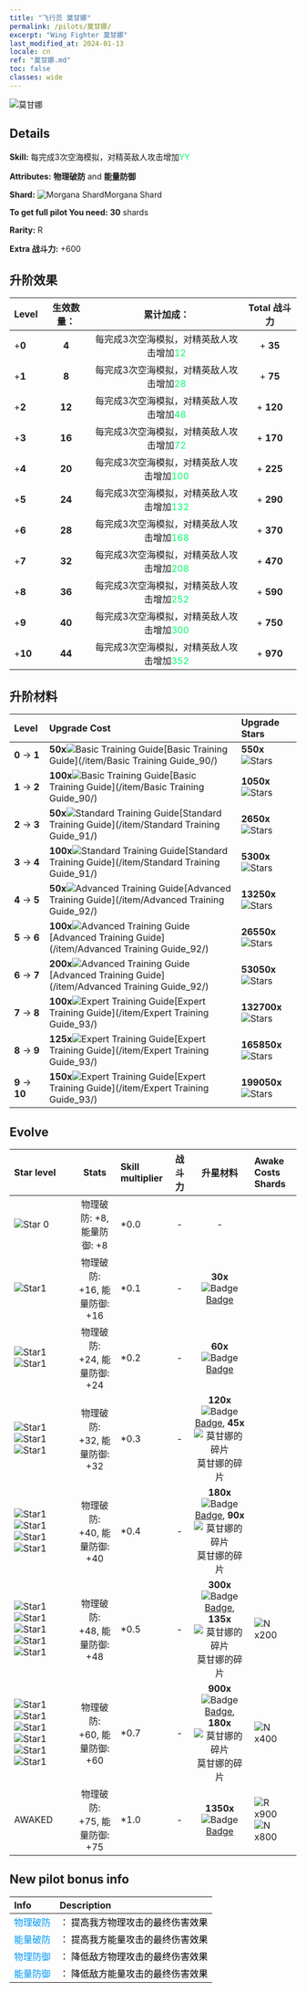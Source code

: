 ```yaml
---
title: "飞行员 莫甘娜"
permalink: /pilots/莫甘娜/
excerpt: "Wing Fighter 莫甘娜"
last_modified_at: 2024-01-13
locale: cn
ref: "莫甘娜.md"
toc: false
classes: wide
---
```



 ![莫甘娜](/images/pilots/aviator_piece_4007.png)

## Details

 **Skill:** 每完成3次空海模拟，对精英敌人攻击增加<span style="color: #03ff6b">YY</span><br/><span style="color: #000000;"></span> 

 **Attributes:** **物理破防** and **能量防御**

 **Shard:** ![Morgana Shard](/images/pilots/Morgana_Shard_p.png)Morgana Shard 

 **To get full pilot You need:** **30** shards 

 **Rarity:** R 

 **Extra 战斗力:** +600 



## 升阶效果

  |  Level | 生效数量： |     累计加成：    | Total 战斗力 |
  |:----|:-----:|:-------------------:|:-------:|
  | +**0**  | **4**  | 每完成3次空海模拟，对精英敌人攻击增加<span style="color: #03ff6b">12</span><br/><span style="color: #000000;"></span>  | + **35** |
  | +**1**  | **8**  | 每完成3次空海模拟，对精英敌人攻击增加<span style="color: #03ff6b">28</span><br/><span style="color: #000000;"></span>  | + **75** |
  | +**2**  | **12**  | 每完成3次空海模拟，对精英敌人攻击增加<span style="color: #03ff6b">48</span><br/><span style="color: #000000;"></span>  | + **120** |
  | +**3**  | **16**  | 每完成3次空海模拟，对精英敌人攻击增加<span style="color: #03ff6b">72</span><br/><span style="color: #000000;"></span>  | + **170** |
  | +**4**  | **20**  | 每完成3次空海模拟，对精英敌人攻击增加<span style="color: #03ff6b">100</span><br/><span style="color: #000000;"></span>  | + **225** |
  | +**5**  | **24**  | 每完成3次空海模拟，对精英敌人攻击增加<span style="color: #03ff6b">132</span><br/><span style="color: #000000;"></span>  | + **290** |
  | +**6**  | **28**  | 每完成3次空海模拟，对精英敌人攻击增加<span style="color: #03ff6b">168</span><br/><span style="color: #000000;"></span>  | + **370** |
  | +**7**  | **32**  | 每完成3次空海模拟，对精英敌人攻击增加<span style="color: #03ff6b">208</span><br/><span style="color: #000000;"></span>  | + **470** |
  | +**8**  | **36**  | 每完成3次空海模拟，对精英敌人攻击增加<span style="color: #03ff6b">252</span><br/><span style="color: #000000;"></span>  | + **590** |
  | +**9**  | **40**  | 每完成3次空海模拟，对精英敌人攻击增加<span style="color: #03ff6b">300</span><br/><span style="color: #000000;"></span>  | + **750** |
  | +**10**  | **44**  | 每完成3次空海模拟，对精英敌人攻击增加<span style="color: #03ff6b">352</span><br/><span style="color: #000000;"></span>  | + **970** |




## 升阶材料

  |  Level |      Upgrade Cost   |  Upgrade Stars  |
  |:-------|:--------------------|:----------------|
  | **0** -> **1**  | **50x**![Basic Training Guide](/images/item/Basic_Training_Guide_p.png)[Basic Training Guide](/item/Basic Training Guide_90/) | **550x**![Stars](/images/item/Stars_p.png) |
  | **1** -> **2**  | **100x**![Basic Training Guide](/images/item/Basic_Training_Guide_p.png)[Basic Training Guide](/item/Basic Training Guide_90/) | **1050x**![Stars](/images/item/Stars_p.png) |
  | **2** -> **3**  | **50x**![Standard Training Guide](/images/item/Standard_Training_Guide_p.png)[Standard Training Guide](/item/Standard Training Guide_91/) | **2650x**![Stars](/images/item/Stars_p.png) |
  | **3** -> **4**  | **100x**![Standard Training Guide](/images/item/Standard_Training_Guide_p.png)[Standard Training Guide](/item/Standard Training Guide_91/) | **5300x**![Stars](/images/item/Stars_p.png) |
  | **4** -> **5**  | **50x**![Advanced Training Guide](/images/item/Advanced_Training_Guide_p.png)[Advanced Training Guide](/item/Advanced Training Guide_92/) | **13250x**![Stars](/images/item/Stars_p.png) |
  | **5** -> **6**  | **100x**![Advanced Training Guide](/images/item/Advanced_Training_Guide_p.png)[Advanced Training Guide](/item/Advanced Training Guide_92/) | **26550x**![Stars](/images/item/Stars_p.png) |
  | **6** -> **7**  | **200x**![Advanced Training Guide](/images/item/Advanced_Training_Guide_p.png)[Advanced Training Guide](/item/Advanced Training Guide_92/) | **53050x**![Stars](/images/item/Stars_p.png) |
  | **7** -> **8**  | **100x**![Expert Training Guide](/images/item/Expert_Training_Guide_p.png)[Expert Training Guide](/item/Expert Training Guide_93/) | **132700x**![Stars](/images/item/Stars_p.png) |
  | **8** -> **9**  | **125x**![Expert Training Guide](/images/item/Expert_Training_Guide_p.png)[Expert Training Guide](/item/Expert Training Guide_93/) | **165850x**![Stars](/images/item/Stars_p.png) |
  | **9** -> **10**  | **150x**![Expert Training Guide](/images/item/Expert_Training_Guide_p.png)[Expert Training Guide](/item/Expert Training Guide_93/) | **199050x**![Stars](/images/item/Stars_p.png) |




## Evolve

  |  Star level | Stats | Skill multiplier | 战斗力 | 升星材料 | Awake Costs Shards |
  |:------------|:-----:|:-------------------|:----------------:|:--------------------:|:-------------|
  | ![Star 0](/images/s0.png)  | 物理破防: +8, 能量防御: +8  | *0.0  | -  | -  |  |
  | ![Star1](/images/s1.png)  | 物理破防: +16, 能量防御: +16  | *0.1  | -  | **30x**![Badge](/images/item/Badge_p.png)[Badge](/item/Badge_94/)  |  |
  | ![Star1](/images/s1.png)![Star1](/images/s1.png)  | 物理破防: +24, 能量防御: +24  | *0.2  | -  | **60x**![Badge](/images/item/Badge_p.png)[Badge](/item/Badge_94/)  |  |
  | ![Star1](/images/s1.png)![Star1](/images/s1.png)![Star1](/images/s1.png)  | 物理破防: +32, 能量防御: +32  | *0.3  | -  | **120x**![Badge](/images/item/Badge_p.png)[Badge](/item/Badge_94/), **45x**![莫甘娜的碎片](/images/pilots/Morgana_Shard_p.png)莫甘娜的碎片  |  |
  | ![Star1](/images/s1.png)![Star1](/images/s1.png)![Star1](/images/s1.png)![Star1](/images/s1.png)  | 物理破防: +40, 能量防御: +40  | *0.4  | -  | **180x**![Badge](/images/item/Badge_p.png)[Badge](/item/Badge_94/), **90x**![莫甘娜的碎片](/images/pilots/Morgana_Shard_p.png)莫甘娜的碎片  |  |
  | ![Star1](/images/s1.png)![Star1](/images/s1.png)![Star1](/images/s1.png)![Star1](/images/s1.png)![Star1](/images/s1.png)  | 物理破防: +48, 能量防御: +48  | *0.5  | -  | **300x**![Badge](/images/item/Badge_p.png)[Badge](/item/Badge_94/), **135x**![莫甘娜的碎片](/images/pilots/Morgana_Shard_p.png)莫甘娜的碎片  |  ![N](/images/pilots/N_p.png) x200 |
  | ![Star1](/images/s1.png)![Star1](/images/s1.png)![Star1](/images/s1.png)![Star1](/images/s1.png)![Star1](/images/s1.png)![Star1](/images/s1.png)  | 物理破防: +60, 能量防御: +60  | *0.7  | -  | **900x**![Badge](/images/item/Badge_p.png)[Badge](/item/Badge_94/), **180x**![莫甘娜的碎片](/images/pilots/Morgana_Shard_p.png)莫甘娜的碎片  |  ![N](/images/pilots/N_p.png) x400 |
  | AWAKED  | 物理破防: +75, 能量防御: +75  | *1.0  | -  | **1350x**![Badge](/images/item/Badge_p.png)[Badge](/item/Badge_94/)  |  ![R](/images/pilots/R_p.png) x900 ![N](/images/pilots/N_p.png) x800 |



## New pilot bonus info

  |  Info |  Description |
  |:------|:-------------|
  | <span style="color: #0099f2">物理破防</span> | <span style="color: #000000;">： 提高我方物理攻击的最终伤害效果</span> |
  | <span style="color: #0099f2">能量破防</span> | <span style="color: #000000;">： 提高我方能量攻击的最终伤害效果</span> |
  | <span style="color: #0099f2">物理防御</span> | <span style="color: #000000;">： 降低敌方物理攻击的最终伤害效果</span> |
  | <span style="color: #0099f2">能量防御</span> | <span style="color: #000000;">： 降低敌方能量攻击的最终伤害效果</span> |


